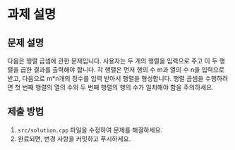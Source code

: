 # 과제 설명

## 문제 설명
다음은 행렬 곱셈에 관한 문제입니다. 사용자는 두 개의 행렬을 입력으로 주고 이 두 행렬을 곱한 결과를 출력해야 합니다. 각 행렬은 먼저 행의 수 m과 열의 수 n을 입력으로 받고, 다음으로 m*n개의 정수를 입력 받아서 행렬을 형성합니다. 행렬 곱셈을 수행하려면 첫 번째 행렬의 열의 수와 두 번째 행렬의 행의 수가 일치해야 함을 주의하세요.

## 제출 방법
1. `src/solution.cpp` 파일을 수정하여 문제를 해결하세요.
2. 완료되면, 변경 사항을 커밋하고 푸시하세요.
